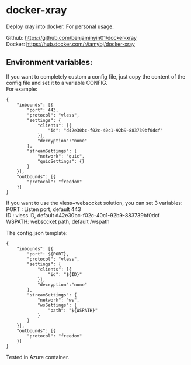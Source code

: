 # docker-xray
Deploy xray into docker. For personal usage.

Github: https://github.com/benjaminyin01/docker-xray  
Docker: https://hub.docker.com/r/iamybj/docker-xray


##  Environment variables:  
If you want to completely custom a config file, just copy the content of the config file and set it to a variable CONFIG.  
For example:
```
{
    "inbounds": [{
        "port": 443,
        "protocol": "vless",
        "settings": {
            "clients": [{
                "id": "d42e30bc-f02c-40c1-92b9-883739bf0dcf"
            }],
            "decryption":"none"
        },
        "streamSettings": {
            "network": "quic",
            "quicSettings": {}
        }
    }],
    "outbounds": [{
        "protocol": "freedom"
    }]
}
```
If you want to use the vless+websocket solution, you can set 3 variables:  
PORT : Listen port, default 443  
ID : vless ID, default d42e30bc-f02c-40c1-92b9-883739bf0dcf  
WSPATH: websocket path, default /wspath

The config.json template:  
```
{
    "inbounds": [{
        "port": ${PORT},
        "protocol": "vless",
        "settings": {
            "clients": [{
                "id": "${ID}"
            }],
            "decryption":"none"
        },
        "streamSettings": {
            "network": "ws",
            "wsSettings": {
                "path": "${WSPATH}"
            }
        }
    }],
    "outbounds": [{
        "protocol": "freedom"
    }]
}
```

Tested in Azure container.
